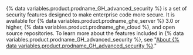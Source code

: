 {% data variables.product.prodname_GH_advanced_security %} is a set of security features designed to make enterprise code more secure. It is available for {% data variables.product.prodname_ghe_server %} 3.0 or higher, {% data variables.product.prodname_ghe_cloud %}, and open source repositories. To learn more about the features included in {% data variables.product.prodname_GH_advanced_security %}, see "[About {% data variables.product.prodname_GH_advanced_security %}](/get-started/learning-about-github/about-github-advanced-security)."
